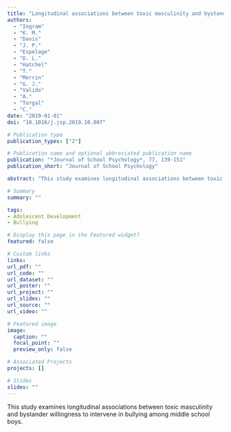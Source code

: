 ```yaml
---
title: "Longitudinal associations between toxic masculinity and bystander willingness to intervene in bullying among middle school boys"
authors:
  - "Ingram"
  - "K. M."
  - "Davis"
  - "J. P."
  - "Espelage"
  - "D. L."
  - "Hatchel"
  - "T."
  - "Merrin"
  - "G. J."
  - "Valido"
  - "A."
  - "Torgal"
  - "C."
date: "2019-01-01"
doi: "10.1016/j.jsp.2019.10.007"

# Publication type
publication_types: ["2"]

# Publication name and optional abbreviated publication name
publication: "*Journal of School Psychology*, 77, 139-151"
publication_short: "Journal of School Psychology"

abstract: "This study examines longitudinal associations between toxic masculinity and bystander willingness to intervene in bullying among middle school boys."

# Summary
summary: ""

tags:
- Adolescent Development
- Bullying

# Display this page in the Featured widget?
featured: false

# Custom links
links:
url_pdf: ""
url_code: ""
url_dataset: ""
url_poster: ""
url_project: ""
url_slides: ""
url_source: ""
url_video: ""

# Featured image
image:
  caption: ""
  focal_point: ""
  preview_only: false

# Associated Projects
projects: []

# Slides
slides: ""
---
```


This study examines longitudinal associations between toxic masculinity and bystander willingness to intervene in bullying among middle school boys.
